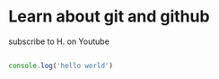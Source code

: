# Learn about git and github

subscribe to H. on Youtube

```javascript

console.log('hello world')

```